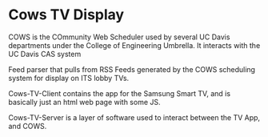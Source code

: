 Cows TV Display
======

COWS is the COmmunity Web Scheduler used by several UC Davis departments under the College of Engineering Umbrella.
It interacts with the UC Davis CAS system 

Feed parser that pulls from RSS Feeds generated by the COWS scheduling system for display on ITS lobby TVs.

Cows-TV-Client contains the app for the Samsung Smart TV, and is basically just an html web page with some JS.

Cows-TV-Server is a layer of software used to interact between the TV App, and COWS.
